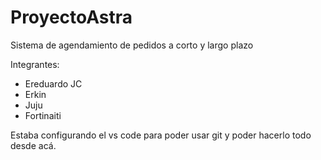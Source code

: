 # ProyectoAstra
Sistema de agendamiento de pedidos a corto y largo plazo

Integrantes: 
* Ereduardo JC
* Erkin 
* Juju
* Fortinaiti

Estaba configurando el vs code para poder usar git y poder hacerlo todo desde acá.
